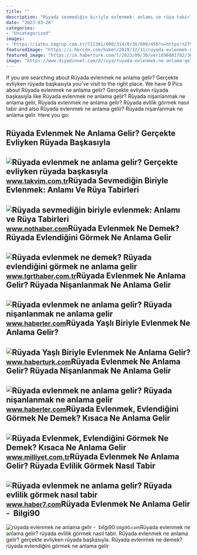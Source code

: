 ```yaml
---
title: ""
description: "Rüyada sevmediğin biriyle evlenmek: anlamı ve rüya tabirleri"
date: "2023-03-28"
categories:
- "Uncategorized"
images:
- "https://iatkv.tmgrup.com.tr/711381/600/314/0/38/800/456?u=https:%2f%2fitkv.tmgrup.com.tr%2falbum%2f2021%2f12%2f29%2f1640807509719.jpg"
featuredImage: "https://i.hbrcdn.com/haber/2019/12/11/ruyada-evlenmek-ne-anlama-gelir-ruyada-12707652_6694_m.jpg"
featured_image: "https://im.haberturk.com/l/2023/09/30/ver1696081702/3625840/jpg/1200x628"
image: "https://www.diyadinnet.com/d/ruya/ruyada-evlenmek-ne-anlama-gelir-2346.jpg"
---
```


If you are searching about Rüyada evlenmek ne anlama gelir? Gerçekte evliyken rüyada başkasıyla you've visit to the right place. We have 9 Pics about Rüyada evlenmek ne anlama gelir? Gerçekte evliyken rüyada başkasıyla like Rüyada evlenmek ne anlama gelir? Rüyada nişanlanmak ne anlama gelir, Rüyada evlenmek ne anlama gelir? Rüyada evlilik görmek nasıl tabir and also Rüyada evlenmek ne anlama gelir? Rüyada nişanlanmak ne anlama gelir. Here you go:

Rüyada Evlenmek Ne Anlama Gelir? Gerçekte Evliyken Rüyada Başkasıyla
--------------------------------------------------------------------

 ![Rüyada evlenmek ne anlama gelir? Gerçekte evliyken rüyada başkasıyla](https://iatkv.tmgrup.com.tr/711381/600/314/0/38/800/456?u=https:%2f%2fitkv.tmgrup.com.tr%2falbum%2f2021%2f12%2f29%2f1640807509719.jpg) <small>www.takvim.com.tr</small>Rüyada Sevmediğin Biriyle Evlenmek: Anlamı Ve Rüya Tabirleri
------------------------------------------------------------

 ![Rüyada sevmediğin biriyle evlenmek: Anlamı ve Rüya Tabirleri](https://i.nothaber.com/storage/files/images/2021/11/03/ruyada-sevmedigin-birini-dovmek-618253f092741.jpg) <small>www.nothaber.com</small>Rüyada Evlenmek Ne Demek? Rüyada Evlendiğini Görmek Ne Anlama Gelir
-------------------------------------------------------------------

 ![Rüyada evlenmek ne demek? Rüyada evlendiğini görmek ne anlama gelir](https://icdn.tgrthaber.com.tr/crop/850x478/images/haberler/2021_11/xbuyuk/ruyada-evlenmek-ne-demek-ruyada-evlendigini-gormek-ne-anlama-gelir-ruyada-evlend-1636466774.jpg) <small>www.tgrthaber.com.tr</small>Rüyada Evlenmek Ne Anlama Gelir? Rüyada Nişanlanmak Ne Anlama Gelir
-------------------------------------------------------------------

 ![Rüyada evlenmek ne anlama gelir? Rüyada nişanlanmak ne anlama gelir](https://i.hbrcdn.com/haber/2019/12/11/ruyada-evlenmek-ne-anlama-gelir-ruyada-12707652_6694_m.jpg) <small>www.haberler.com</small>Rüyada Yaşlı Biriyle Evlenmek Ne Anlama Gelir?
----------------------------------------------

 ![Rüyada Yaşlı Biriyle Evlenmek Ne Anlama Gelir?](https://im.haberturk.com/l/2023/09/30/ver1696081702/3625840/jpg/1200x628) <small>www.haberturk.com</small>Rüyada Evlenmek Ne Anlama Gelir? Rüyada Nişanlanmak Ne Anlama Gelir
-------------------------------------------------------------------

 ![Rüyada evlenmek ne anlama gelir? Rüyada nişanlanmak ne anlama gelir](https://i.hbrcdn.com/haber/2020/07/08/ruyada-evlenmek-ne-anlama-gelir-ruyada-12707652_2731_amp.jpg) <small>www.haberler.com</small>Rüyada Evlenmek, Evlendiğini Görmek Ne Demek? Kısaca Ne Anlama Gelir
--------------------------------------------------------------------

 ![Rüyada Evlenmek, Evlendiğini Görmek Ne Demek? Kısaca Ne Anlama Gelir](https://i2.milimaj.com/i/milliyet/75/0x0/61a8860f86b24a1114655f27.jpg) <small>www.milliyet.com.tr</small>Rüyada Evlenmek Ne Anlama Gelir? Rüyada Evlilik Görmek Nasıl Tabir
------------------------------------------------------------------

 ![Rüyada evlenmek ne anlama gelir? Rüyada evlilik görmek nasıl tabir](https://i20.haber7.net/resize/1280x720/haber/haber7/photos/2017/44/ruyada_evlenmek_ne_anlama_gelir_ruyada_evlilik_gormek_nasil_tabir_edilir_1509374227_9391.jpg) <small>www.haber7.com</small>Rüyada Evlenmek Ne Anlama Gelir - ️ Bilgi90
-------------------------------------------

 ![rüyada evlenmek ne anlama gelir - ️ bilgi90](https://www.diyadinnet.com/d/ruya/ruyada-evlenmek-ne-anlama-gelir-2346.jpg) <small>bilgi90.com</small>Rüyada evlenmek ne anlama gelir? rüyada evlilik görmek nasıl tabir. Rüyada evlenmek ne anlama gelir? gerçekte evliyken rüyada başkasıyla. Rüyada evlenmek ne demek? rüyada evlendiğini görmek ne anlama gelir

